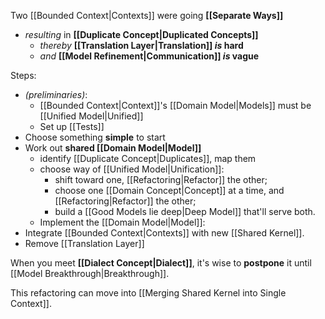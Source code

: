 Two [[Bounded Context|Contexts]] were going **[[Separate Ways]]**
- *resulting* in **[[Duplicate Concept|Duplicated Concepts]]**
	- *thereby* **[[Translation Layer|Translation]] *is* hard**
	- *and* **[[Model Refinement|Communication]] *is* vague**

Steps:
- *(preliminaries)*:
	- [[Bounded Context|Context]]'s [[Domain Model|Models]] must be [[Unified Model|Unified]]
	- Set up [[Tests]]
- Choose something **simple** to start
- Work out **shared [[Domain Model|Model]]**
	- identify [[Duplicate Concept|Duplicates]], map them
	- choose way of [[Unified Model|Unification]]:
		- shift toward one, [[Refactoring|Refactor]] the other;
		- choose one [[Domain Concept|Concept]] at a time, and [[Refactoring|Refactor]] the other;
		- build a [[Good Models lie deep|Deep Model]] that'll serve both.
	- Implement the [[Domain Model|Model]]:
- Integrate [[Bounded Context|Contexts]] with new [[Shared Kernel]].
- Remove [[Translation Layer]]

When you meet **[[Dialect Concept|Dialect]]**, it's wise to **postpone** it until [[Model Breakthrough|Breakthrough]].

This refactoring can move into [[Merging Shared Kernel into Single Context]].
